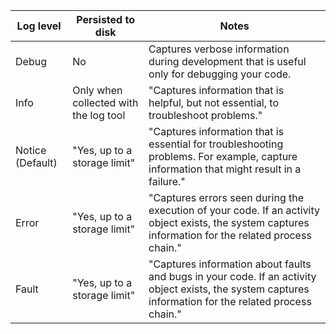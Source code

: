 ﻿Log level|Persisted to disk|Notes
-|-|-|
Debug|No|Captures verbose information during development that is useful only for debugging your code.
Info|Only when collected with the log tool|"Captures information that is helpful, but not essential, to troubleshoot problems."
Notice (Default)|"Yes, up to a storage limit"|"Captures information that is essential for troubleshooting problems. For example, capture information that might result in a failure."
Error|"Yes, up to a storage limit"|"Captures errors seen during the execution of your code. If an activity object exists, the system captures information for the related process chain."
Fault|"Yes, up to a storage limit"|"Captures information about faults and bugs in your code. If an activity object exists, the system captures information for the related process chain."